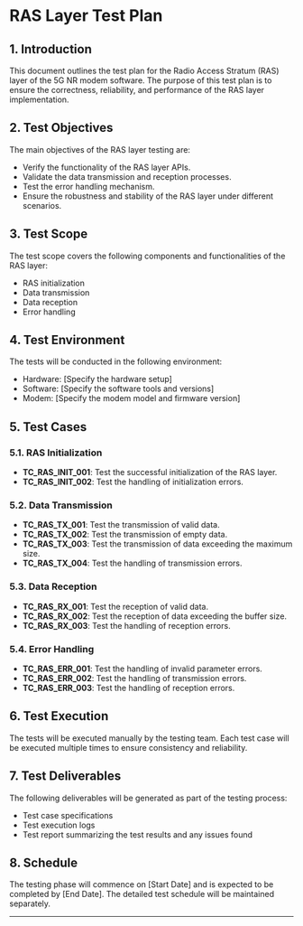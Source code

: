 # RAS Layer Test Plan

## 1. Introduction
This document outlines the test plan for the Radio Access Stratum (RAS) layer of the 5G NR modem software. The purpose of this test plan is to ensure the correctness, reliability, and performance of the RAS layer implementation.

## 2. Test Objectives
The main objectives of the RAS layer testing are:
- Verify the functionality of the RAS layer APIs.
- Validate the data transmission and reception processes.
- Test the error handling mechanism.
- Ensure the robustness and stability of the RAS layer under different scenarios.

## 3. Test Scope
The test scope covers the following components and functionalities of the RAS layer:
- RAS initialization
- Data transmission
- Data reception
- Error handling

## 4. Test Environment
The tests will be conducted in the following environment:
- Hardware: [Specify the hardware setup]
- Software: [Specify the software tools and versions]
- Modem: [Specify the modem model and firmware version]

## 5. Test Cases

### 5.1. RAS Initialization
- **TC_RAS_INIT_001**: Test the successful initialization of the RAS layer.
- **TC_RAS_INIT_002**: Test the handling of initialization errors.

### 5.2. Data Transmission
- **TC_RAS_TX_001**: Test the transmission of valid data.
- **TC_RAS_TX_002**: Test the transmission of empty data.
- **TC_RAS_TX_003**: Test the transmission of data exceeding the maximum size.
- **TC_RAS_TX_004**: Test the handling of transmission errors.

### 5.3. Data Reception
- **TC_RAS_RX_001**: Test the reception of valid data.
- **TC_RAS_RX_002**: Test the reception of data exceeding the buffer size.
- **TC_RAS_RX_003**: Test the handling of reception errors.

### 5.4. Error Handling
- **TC_RAS_ERR_001**: Test the handling of invalid parameter errors.
- **TC_RAS_ERR_002**: Test the handling of transmission errors.
- **TC_RAS_ERR_003**: Test the handling of reception errors.

## 6. Test Execution
The tests will be executed manually by the testing team. Each test case will be executed multiple times to ensure consistency and reliability.

## 7. Test Deliverables
The following deliverables will be generated as part of the testing process:
- Test case specifications
- Test execution logs
- Test report summarizing the test results and any issues found

## 8. Schedule
The testing phase will commence on [Start Date] and is expected to be completed by [End Date]. The detailed test schedule will be maintained separately.

---